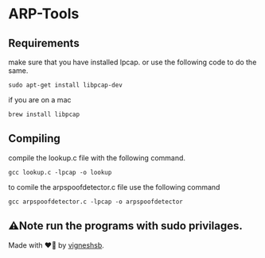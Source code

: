 # ARP-Tools


## Requirements
make sure that you have installed lpcap.
or use the following code to do the same.
```
sudo apt-get install libpcap-dev
```
if you are on a mac
```
brew install libpcap
```

## Compiling
compile the lookup.c file with the following command.
```
gcc lookup.c -lpcap -o lookup
```
to comile the arpspoofdetector.c file use the following command
```
gcc arpspoofdetector.c -lpcap -o arpspoofdetector
```
## ⚠️Note run the programs with sudo privilages.

Made with ❤️‍🔥 by [vigneshsb](https://vigneshsb.fun).
